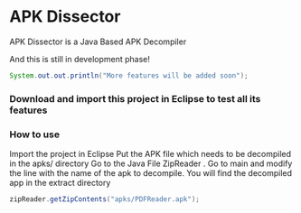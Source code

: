 # APK Dissector

APK Dissector is a Java Based APK Decompiler 


And this is still in development phase!

```java
System.out.out.println("More features will be added soon");
```

### Download and import this project in Eclipse to test all its features

### How to use

Import the project in Eclipse
Put the APK file which needs to be decompiled in the apks/ directory
Go to the Java File ZipReader . Go to main and modify the line with the name of the apk to decompile.
You will find the decompiled app in the extract directory

```java
zipReader.getZipContents("apks/PDFReader.apk");
```


